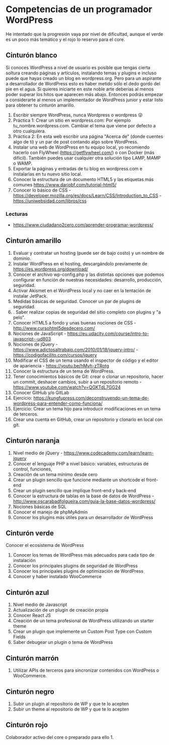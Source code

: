 # Competencias de un programador WordPress

He intentado que la progresión vaya por nivel de dificultad, aunque el verde es un poco más temático y el rojo lo reservo para el core.

## Cinturón blanco

Si conoces WordPress a nivel de usuario es posible que tengas cierta soltura creando páginas y artículos, instalando temas y plugins e incluso puede que hayas creado un blog en wordpress.org. Pero para un aspirante a desarrollador de WordPress esto es haber metido sólo el dedo gordo del pie en el agua. Si quieres iniciarte en este noble arte deberías al menos poder superar los hitos que aparecen más abajo. Entonces podrás empezar a considerarte al menos un implementador de WordPress junior y estar listo para obtener tu cinturón amarillo.

1. Escribir siempre WordPress, nunca Wordpress o wordpress 😜
2. Práctica 1: Crear un sitio en wordpress.com: Por ejemplo tu_nombre.wordpress.com. Cambiar el tema que viene por defecto a otro cualquiera.
3. Práctica 2: En esta web escribir una página "Acerca de" (donde cuentes algo de ti) y un par de post contando algo sobre WordPress.
4. Instalar una web de WordPress en tu equipo local, yo recomiendo hacerlo con FlyWheel (https://getflywheel.com/) o con Docker (más difícil). También puedes usar cualquier otra solución tipo LAMP, MAMP o WAMP.
5. Exportar la páginas y entradas de tu blog en wordpress.com e instalarlas en tu nuevo sitio local.
6. Conocer la estructura de un documento HTML5 y las etiquetas más comunes https://www.dariobf.com/tutorial-html5/
7. Conocer lo básico de CSS - https://developer.mozilla.org/es/docs/Learn/CSS/Introduction_to_CSS - https://uniwebsidad.com/libros/css

### Lecturas

* https://www.ciudadano2cero.com/aprender-programar-wordpress/

## Cinturón amarillo

1. Evaluar y contratar un hosting (puede ser de bajo costo) y un nombre de dominio.
2. Instalar WordPress en el hosting, descargándolo previamente de https://es.wordpress.org/download/
3. Conocer el archivo wp-config.php y las distintas opciones que podemos configurar en función de nuestras necesidades: desarrollo, producción, seguridad.
4. Activar Akismet en el WordPress local y no caer en la tentación de instalar JetPack.
5. Medidas básicas de seguridad. Conocer un par de plugins de seguridad.
6. . Saber realizar copias de seguridad del sitio completo con plugins y "a pelo".
7. Conocer HTML5 a fondo y unas buenas nociones de CSS - http://www.cursohtml5desdecero.com/
8. Nociones de JavaScript - https://eu.udacity.com/course/intro-to-javascript--ud803
9. Nociones de jQuery - https://www.adictosaltrabajo.com/2010/01/18/jquery-intro/ - https://codigofacilito.com/cursos/jquery
10. Modificar el CSS de un tema usando el inspector de código y el editor de apariencia - https://youtu.be/hMvh-zTRotg
11. Conocer la estructura de un tema de WordPress.
12. Tener conocimientos básicos de Git: crear o clonar un repositorio, hacer un commit, deshacer cambios, subir a un repositorio remoto - https://www.youtube.com/watch?v=QGKTdL7GG24
13. Conocer GitHub y/o GitLab
14. Ejercicio: https://kungfupress.com/deconstruyendo-un-tema-de-wordpress-para-entender-como-funciona/
15. Ejercicio: Crear un tema hijo para introducir modificaciones en un tema de terceros.
16. Crear una cuenta en GitHub, crear un repositorio y clonarlo en local con git. 

## Cinturón naranja

1. Nivel medio de jQuery - https://www.codecademy.com/learn/learn-jquery
2. Conocer el lenguaje PHP a nivel básico: variables, estructuras de control, funciones, 
3. Creación de un tema mínimo desde cero
4. Crear un plugin sencillo que funcione mediante un shortcode el front-end
5. Crear un plugin sencillo que implique front-end y back-end 
6. Conocer la estructura de tablas en la base de datos de WordPress - http://www.oscarabadfolgueira.com/guia-la-base-datos-wordpress/
7. Nociones básicas de SQL
8. Conocer el manejo de phpMyAdmin
9. Conocer los plugins más útiles para un desarrollador de WordPress

## Cinturón verde

Conocer el ecosistema de WordPress
1. Conocer los temas de WordPress más adecuados para cada tipo de instalación
2. Conocer los principales plugins de seguridad de WordPress
3. Conocer los principales plugins de optimización de WordPress
4. Conocer y haber instalado WooCommerce

## Cinturón azul

1. Nivel medio de Javascript
2. Actualización de un plugin de creación propia
3. Conocer React JS
4. Creación de un tema profesional de WordPress utilizando un starter theme
5. Crear un plugin que implemente un Custom Post Type con Custom Fields
6. Saber debugear un plugin o tema de WordPress

## Cinturón marrón

1. Utilizar APIs de terceros para sincronizar contenidos con WordPress o WooCommerce.

## Cinturón negro

1. Subir un plugin al repositorio de WP y que te lo acepten
2. Subir un theme al repositorio de WP y que te lo acepten

## Cinturón rojo

Colaborador activo del core o preparado para ello
1. 
